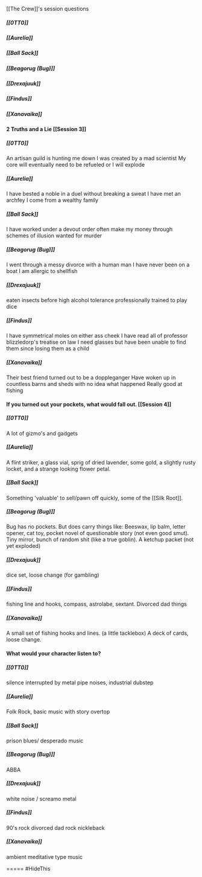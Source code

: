 [[The Crew]]'s session questions
##### [[0TT0]]
##### [[Aurelia]]
##### [[Ball Sack]]
##### [[Beagorug (Bug)]]
##### [[Drexajuuk]]
##### [[Findus]]
##### [[Xanavaika]]
#### 2 Truths and a Lie [[Session 3]]
##### [[0TT0]]
An artisan guild is hunting me down
I was created by a mad scientist
My core will eventually need to be refueled or I will explode
##### [[Aurelia]]
I have bested a noble in a duel without breaking a sweat
I have met an archfey
I come from a wealthy family
##### [[Ball Sack]]
I have worked under a devout order
often make my money through schemes of illusion
wanted for murder
##### [[Beagorug (Bug)]]
I went through a messy divorce with a human man
I have never been on a boat
I am allergic to shellfish
##### [[Drexajuuk]]
eaten insects before
high alcohol tolerance
professionally trained to play dice
##### [[Findus]]
I have symmetrical moles on either ass cheek
I have read all of professor blizzledorp's treatise on law
I need glasses but have been unable to find them since losing them as a child
##### [[Xanavaika]]
Their best friend turned out to be a doppleganger
Have woken up in countless barns and sheds with no idea what happened
Really good at fishing

#### If you turned out your pockets, what would fall out. [[Session 4]]
##### [[0TT0]]
A lot of gizmo's and gadgets
##### [[Aurelia]]
A flint striker, a glass vial, sprig of dried lavender, some gold, a slightly rusty locket, and a strange looking flower petal.
##### [[Ball Sack]]
Something 'valuable' to sell/pawn off quickly, some of the [[Silk Root]]. 
##### [[Beagorug (Bug)]]
Bug has no pockets. But does carry things like: Beeswax, lip balm, letter opener, cat toy, pocket novel of questionable story (not even good smut). Tiny mirror, bunch of random shit (like a true goblin). A ketchup packet (not yet exploded)
##### [[Drexajuuk]]
dice set, loose change (for gambling)
##### [[Findus]]
fishing line and hooks, compass, astrolabe, sextant. Divorced dad things
##### [[Xanavaika]]
A small set of fishing hooks and lines. (a little tacklebox) A deck of cards, loose change.

#### What would your character listen to? 
##### [[0TT0]]
silence interrupted by metal pipe noises, industrial dubstep
##### [[Aurelia]]
Folk Rock, basic music with story overtop
##### [[Ball Sack]]
prison blues/ desperado music
##### [[Beagorug (Bug)]]
ABBA
##### [[Drexajuuk]]
white noise / screamo metal
##### [[Findus]]
90's rock divorced dad rock nickleback
##### [[Xanavaika]]
ambient meditative type music



=====
#HideThis 